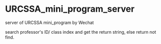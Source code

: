 # URCSSA_mini_program_server
server of URCSSA mini_program by Wechat 

search professor's ID/ class index and get the return string,
else 
  return not find.
